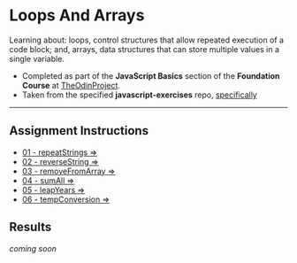 # Loops And Arrays

Learning about: loops, control structures that allow repeated execution of a code block; and, arrays, data structures
that can store multiple values in a single variable.

- Completed as part of the **JavaScript Basics** section of the **Foundation Course** at [TheOdinProject](https://www.theodinproject.com).
- Taken from  the specified **javascript-exercises** repo, [specifically](https://github.com/TheOdinProject/javascript-exercises)


---

## Assignment Instructions

 - [01 - repeatStrings &rArr;](./js-exercises/06_repeatString/)
 - [02 - reverseString &rArr;](./js-exercises/07_reverseString/)
 - [03 - removeFromArray &rArr;](./js-exercises/08_removeFromArray/)
 - [04 - sumAll &rArr;](./js-exercises/09_sumAll/)
 - [05 - leapYears &rArr;](./js-exercises/10_leapYears/)
 - [06 - tempConversion &rArr;](./js-exercises/11_tempConversion/)

## Results

*coming soon*
<!-- <table>
<tr>

<td>

### 01 - helloWord

![helloWorld test results](./img/01_helloWorld.png)

</td>
<td>

### 02 - addNumber

![addNumber test results](./img/02_addNumbers.png)

</td>
</tr>
<tr>
<td>

### 03 - numberChecker

![numberChecker test results](./img/03_numberChecker.png)

</td>
<td>

### 04 - mathEquations

![mathEquations test results](./img/04_mathEquations.png)

</td>
</tr>
<tr>
<td>

### 05 - joinStrings

![joinStrings test results](./img/05_joinStrings.png)

</td>

</tr>
</table> -->

